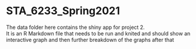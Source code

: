 # STA_6233_Spring2021
The data folder here contains the shiny app for project 2.  
It is an R Markdown file that needs to be run and knited and should show an interactive graph and then further breakdown of the graphs after that
